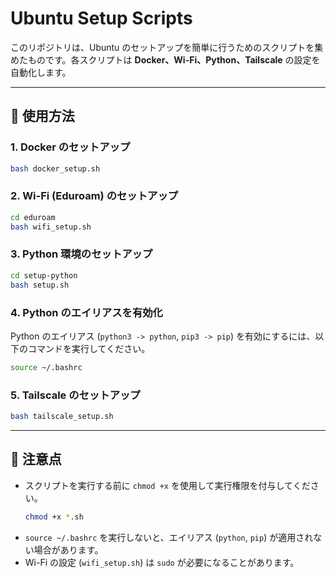 # Ubuntu Setup Scripts

このリポジトリは、Ubuntu のセットアップを簡単に行うためのスクリプトを集めたものです。各スクリプトは **Docker、Wi-Fi、Python、Tailscale** の設定を自動化します。

---

## **🚀 使用方法**
### **1. Docker のセットアップ**
```bash
bash docker_setup.sh
```

### **2. Wi-Fi (Eduroam) のセットアップ**
```bash
cd eduroam
bash wifi_setup.sh
```

### **3. Python 環境のセットアップ**
```bash
cd setup-python
bash setup.sh
```

### **4. Python のエイリアスを有効化**
Python のエイリアス (`python3 -> python`, `pip3 -> pip`) を有効にするには、以下のコマンドを実行してください。
```bash
source ~/.bashrc
```

### **5. Tailscale のセットアップ**
```bash
bash tailscale_setup.sh
```

---

## **📌 注意点**
- スクリプトを実行する前に `chmod +x` を使用して実行権限を付与してください。
  ```bash
  chmod +x *.sh
  ```
- `source ~/.bashrc` を実行しないと、エイリアス (`python`, `pip`) が適用されない場合があります。
- Wi-Fi の設定 (`wifi_setup.sh`) は `sudo` が必要になることがあります。